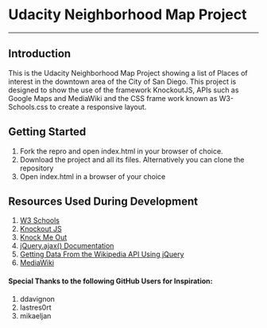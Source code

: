 # Udacity Neighborhood Map Project
---
## Introduction

This is the Udacity Neighborhood Map Project showing a list of Places of interest in the downtown area of the City of San Diego. This project is designed to show the use of the framework KnockoutJS, APIs such as Google Maps and MediaWiki and the CSS frame work known as W3-Schools.css to create a responsive layout.

## Getting Started

1. Fork the repro and open index.html in your browser of choice.
2. Download the project and all its files. Alternatively you can clone the repository
3. Open index.html in a browser of your choice

## Resources Used During Development

1. [W3 Schools](https://www.w3schools.com/)
2. [Knockout JS](http://knockoutjs.com/)
3. [Knock Me Out](http://www.knockmeout.net/)
4. [jQuery.ajax() Documentation](http://api.jquery.com/jquery.ajax/)
5. [Getting Data From the Wikipedia API Using jQuery](http://www.9bitstudios.com/2014/03/getting-data-from-the-wikipedia-api-using-jquery/)
6. [MediaWiki](https://www.mediawiki.org/wiki/MediaWiki)

#### Special Thanks to the following GitHub Users for Inspiration:
1. ddavignon
2. lastres0rt
3. mikaeljan
